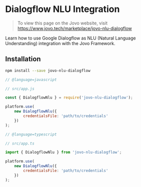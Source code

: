 # Dialogflow NLU Integration

> To view this page on the Jovo website, visit https://www.jovo.tech/marketplace/jovo-nlu-dialogflow

Learn how to use Google Dialogflow as NLU (Natural Language Understanding) integration with the Jovo Framework.

## Installation

```sh
npm install --save jovo-nlu-dialogflow
```

```javascript
// @language=javascript

// src/app.js

const { DialogflowNlu } = require('jovo-nlu-dialogflow');

platform.use(
	new DialogflowNlu({
		credentialsFile: 'path/to/credentials'
	})
);

// @language=typescript

// src/app.ts

import { DialogflowNlu } from 'jovo-nlu-dialogflow';

platform.use(
	new DialogflowNlu({
		credentialsFile: 'path/to/credentials'
	})
);
```
